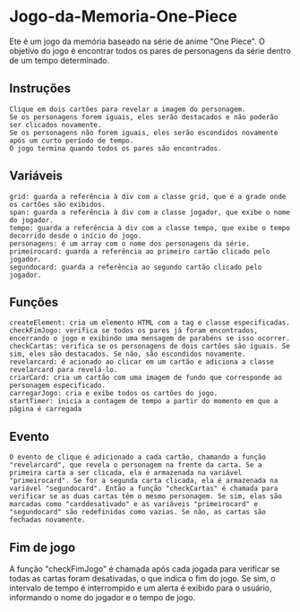 # Jogo-da-Memoria-One-Piece

Ete é um jogo da memória baseado na série de anime "One Piece". O objetivo do jogo é encontrar todos os pares de personagens da série dentro de um tempo determinado.

## Instruções

    Clique em dois cartões para revelar a imagem do personagem.
    Se os personagens forem iguais, eles serão destacados e não poderão ser clicados novamente.
    Se os personagens não forem iguais, eles serão escondidos novamente após um curto período de tempo.
    O jogo termina quando todos os pares são encontrados.

## Variáveis

    grid: guarda a referência à div com a classe grid, que é a grade onde os cartões são exibidos.
    span: guarda a referência à div com a classe jogador, que exibe o nome do jogador.
    tempo: guarda a referência à div com a classe tempo, que exibe o tempo decorrido desde o início do jogo.
    personagens: é um array com o nome dos personagens da série.
    primeirocard: guarda a referência ao primeiro cartão clicado pelo jogador.
    segundocard: guarda a referência ao segundo cartão clicado pelo jogador.

## Funções

    createElement: cria um elemento HTML com a tag e classe especificadas.
    checkFimJogo: verifica se todos os pares já foram encontrados, encerrando o jogo e exibindo uma mensagem de parabéns se isso ocorrer.
    checkCartas: verifica se os personagens de dois cartões são iguais. Se sim, eles são destacados. Se não, são escondidos novamente.
    revelarcard: é acionado ao clicar em um cartão e adiciona a classe revelarcard para revelá-lo.
    criarCard: cria um cartão com uma imagem de fundo que corresponde ao personagem especificado.
    carregarJogo: cria e exibe todos os cartões do jogo.
    startTimer: inicia a contagem de tempo a partir do momento em que a página é carregada
    
## Evento
    
    O evento de clique é adicionado a cada cartão, chamando a função "revelarcard", que revela o personagem na frente da carta. Se a primeira carta a ser clicada, ela é armazenada na variável "primeirocard". Se for a segunda carta clicada, ela é armazenada na variável "segundocard". Então a função "checkCartas" é chamada para verificar se as duas cartas têm o mesmo personagem. Se sim, elas são marcadas como "carddesativado" e as variáveis "primeirocard" e "segundocard" são redefinidas como vazias. Se não, as cartas são fechadas novamente.
    
## Fim de jogo

A função "checkFimJogo" é chamada após cada jogada para verificar se todas as cartas foram desativadas, o que indica o fim do jogo. Se sim, o intervalo de tempo é interrompido e um alerta é exibido para o usuário, informando o nome do jogador e o tempo de jogo.
